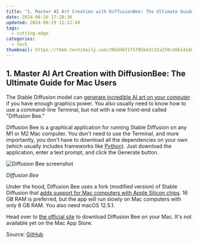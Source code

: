 ```yaml
---
title: "1. Master AI Art Creation with DiffusionBee: The Ultimate Guide for Mac Users"
date: 2024-08-26 17:28:36
updated: 2024-08-29 11:12:49
tags:
  - cutting-edge
categories:
  - tech
thumbnail: https://thmb.techidaily.com/396dd6f1f5f85b43c32a2f0c48b141d6c784c244e29fb18f62cea6ab6fd668ed.jpg
---
```


## 1. Master AI Art Creation with DiffusionBee: The Ultimate Guide for Mac Users

The Stable Diffusion model can [generate incredible AI art on your computer](https://unlock-android.techidaily.com/7-ways-to-unlock-a-locked-xiaomi-redmi-k70-phone-by-drfone-android/) if you have enough graphics power. You also usually need to know how to use a command-line Terminal, but not with a new front-end called "Diffusion Bee."

 Diffusion Bee is a graphical application for running Stable Diffusion on any M1 or M2 Mac computer. You don't need to use the Terminal, and more importantly, you don't have to download all the dependencies on your own (which usually includes frameworks like [Python](https://youtube-data.techidaily.com/024-approved-conveniently-connect-with-others-via-your-playlist/)). Just download the application, enter a text prompt, and click the Generate button.

![Diffusion Bee screenshot](https://static1.howtogeekimages.com/wordpress/wp-content/uploads/2022/09/sc-Large.jpeg) 

_Diffusion Bee_

 Under the hood, Diffusion Bee uses a fork (modified version) of Stable Diffusion that [adds support for Mac computers with Apple Silicon chips](https://github.com/bfirsh/stable-diffusion/tree/apple-silicon-mps-support). 16 GB RAM is preferred, but the app will run slowly on Mac computers with only 8 GB RAM. You also need macOS 12.5.1.

 Head over to [the official site](https://diffusionbee.com/) to download Diffusion Bee on your Mac. It's not available yet on the Mac App Store.

 Source: [GitHub](https://github.com/divamgupta/diffusionbee-stable-diffusion-ui)

<ins class="adsbygoogle"
     style="display:block"
     data-ad-format="autorelaxed"
     data-ad-client="ca-pub-7571918770474297"
     data-ad-slot="1223367746"></ins>



<ins class="adsbygoogle"
     style="display:block"
     data-ad-client="ca-pub-7571918770474297"
     data-ad-slot="8358498916"
     data-ad-format="auto"
     data-full-width-responsive="true"></ins>
